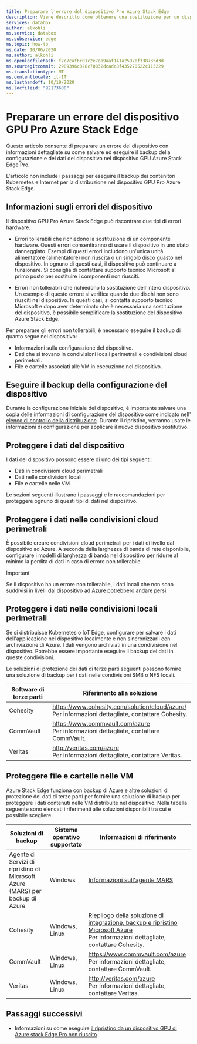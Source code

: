 ```yaml
---
title: Preparare l'errore del dispositivo Pro Azure Stack Edge
description: Viene descritto come ottenere una sostituzione per un dispositivo Azure Stack Edge Pro con errore.
services: databox
author: alkohli
ms.service: databox
ms.subservice: edge
ms.topic: how-to
ms.date: 10/06/2020
ms.author: alkohli
ms.openlocfilehash: f7c7caf6c01c2e7ea9aaf141a2597ef338735d3d
ms.sourcegitcommit: 2989396c328c70832dcadc8f435270522c113229
ms.translationtype: MT
ms.contentlocale: it-IT
ms.lasthandoff: 10/19/2020
ms.locfileid: "92173600"
---
```

# <a name="prepare-for-an-azure-stack-edge-pro-gpu-device-failure"></a>Preparare un errore del dispositivo GPU Pro Azure Stack Edge

Questo articolo consente di preparare un errore del dispositivo con informazioni dettagliate su come salvare ed eseguire il backup della configurazione e dei dati del dispositivo nel dispositivo GPU Azure Stack Edge Pro. 

L'articolo non include i passaggi per eseguire il backup dei contenitori Kubernetes e Internet per la distribuzione nel dispositivo GPU Pro Azure Stack Edge. 

## <a name="understand-device-failures"></a>Informazioni sugli errori del dispositivo

Il dispositivo GPU Pro Azure Stack Edge può riscontrare due tipi di errori hardware.

- Errori tollerabili che richiedono la sostituzione di un componente hardware. Questi errori consentiranno di usare il dispositivo in uno stato danneggiato. Esempi di questi errori includono un'unica unità alimentatore (alimentatore) non riuscita o un singolo disco guasto nel dispositivo. In ognuno di questi casi, il dispositivo può continuare a funzionare. Si consiglia di contattare supporto tecnico Microsoft al primo posto per sostituire i componenti non riusciti.

- Errori non tollerabili che richiedono la sostituzione dell'intero dispositivo. Un esempio di questo errore si verifica quando due dischi non sono riusciti nel dispositivo. In questi casi, si contatta supporto tecnico Microsoft e dopo aver determinato che è necessaria una sostituzione del dispositivo, è possibile semplificare la sostituzione del dispositivo Azure Stack Edge.

Per preparare gli errori non tollerabili, è necessario eseguire il backup di quanto segue nel dispositivo:

- Informazioni sulla configurazione del dispositivo.
- Dati che si trovano in condivisioni locali perimetrali e condivisioni cloud perimetrali.
- File e cartelle associati alle VM in esecuzione nel dispositivo.


## <a name="back-up-device-configuration"></a>Eseguire il backup della configurazione del dispositivo

Durante la configurazione iniziale del dispositivo, è importante salvare una copia delle informazioni di configurazione del dispositivo come indicato nell' [elenco di controllo della distribuzione](azure-stack-edge-gpu-deploy-checklist.md). Durante il ripristino, verranno usate le informazioni di configurazione per applicare il nuovo dispositivo sostitutivo. 

## <a name="protect-device-data"></a>Proteggere i dati del dispositivo

I dati del dispositivo possono essere di uno dei tipi seguenti:

- Dati in condivisioni cloud perimetrali
- Dati nelle condivisioni locali
- File e cartelle nelle VM

Le sezioni seguenti illustrano i passaggi e le raccomandazioni per proteggere ognuno di questi tipi di dati nel dispositivo.

## <a name="protect-data-in-edge-cloud-shares"></a>Proteggere i dati nelle condivisioni cloud perimetrali

È possibile creare condivisioni cloud perimetrali per i dati di livello dal dispositivo ad Azure. A seconda della larghezza di banda di rete disponibile, configurare i modelli di larghezza di banda nel dispositivo per ridurre al minimo la perdita di dati in caso di errore non tollerabile.

> [!IMPORTANT] 
> Se il dispositivo ha un errore non tollerabile, i dati locali che non sono suddivisi in livelli dal dispositivo ad Azure potrebbero andare persi. 

## <a name="protect-data-in-edge-local-shares"></a>Proteggere i dati nelle condivisioni locali perimetrali

Se si distribuisce Kubernetes o IoT Edge, configurare per salvare i dati dell'applicazione nel dispositivo localmente e non sincronizzarli con archiviazione di Azure. I dati vengono archiviati in una condivisione nel dispositivo. Potrebbe essere importante eseguire il backup dei dati in queste condivisioni.

Le soluzioni di protezione dei dati di terze parti seguenti possono fornire una soluzione di backup per i dati nelle condivisioni SMB o NFS locali. 

| Software di terze parti           | Riferimento alla soluzione                               |
|--------------------------------|---------------------------------------------------------|
| Cohesity                       | https://www.cohesity.com/solution/cloud/azure/ <br> Per informazioni dettagliate, contattare Cohesity.          |
| CommVault                      | https://www.commvault.com/azure <br> Per informazioni dettagliate, contattare CommVault.          |
| Veritas                        | http://veritas.com/azure <br> Per informazioni dettagliate, contattare Veritas.   |


## <a name="protect-files-and-folders-on-vms"></a>Proteggere file e cartelle nelle VM

Azure Stack Edge funziona con backup di Azure e altre soluzioni di protezione dei dati di terze parti per fornire una soluzione di backup per proteggere i dati contenuti nelle VM distribuite nel dispositivo. Nella tabella seguente sono elencati i riferimenti alle soluzioni disponibili tra cui è possibile scegliere.


| Soluzioni di backup        | Sistema operativo supportato   | Informazioni di riferimento                                                                |
|-------------------------|----------------|--------------------------------------------------------------------------|
| Agente di Servizi di ripristino di Microsoft Azure (MARS) per backup di Azure | Windows        | [Informazioni sull'agente MARS](/azure/backup/backup-azure-about-mars)    |
| Cohesity                | Windows, Linux | [Riepilogo della soluzione di integrazione, backup e ripristino Microsoft Azure](https://www.cohesity.com/solution/cloud/azure) <br>Per informazioni dettagliate, contattare Cohesity.                          |
| CommVault               | Windows, Linux | https://www.commvault.com/azure <br>Per informazioni dettagliate, contattare CommVault.                          |
| Veritas                 | Windows, Linux | http://veritas.com/azure <br> Per informazioni dettagliate, contattare Veritas.                    |



## <a name="next-steps"></a>Passaggi successivi

- Informazioni su come eseguire [il ripristino da un dispositivo GPU di Azure stack Edge Pro non riuscito](azure-stack-edge-gpu-recover-device-failure.md).
